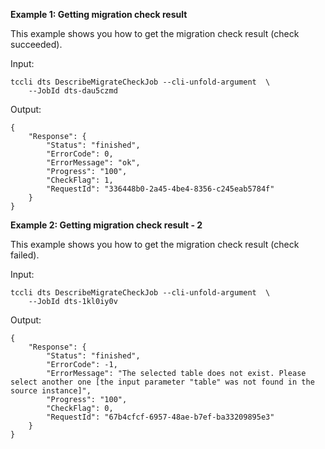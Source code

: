 **Example 1: Getting migration check result**

This example shows you how to get the migration check result (check succeeded).

Input: 

```
tccli dts DescribeMigrateCheckJob --cli-unfold-argument  \
    --JobId dts-dau5czmd
```

Output: 
```
{
    "Response": {
        "Status": "finished",
        "ErrorCode": 0,
        "ErrorMessage": "ok",
        "Progress": "100",
        "CheckFlag": 1,
        "RequestId": "336448b0-2a45-4be4-8356-c245eab5784f"
    }
}
```

**Example 2: Getting migration check result - 2**

This example shows you how to get the migration check result (check failed).

Input: 

```
tccli dts DescribeMigrateCheckJob --cli-unfold-argument  \
    --JobId dts-1kl0iy0v
```

Output: 
```
{
    "Response": {
        "Status": "finished",
        "ErrorCode": -1,
        "ErrorMessage": "The selected table does not exist. Please select another one [the input parameter "table" was not found in the source instance]",
        "Progress": "100",
        "CheckFlag": 0,
        "RequestId": "67b4cfcf-6957-48ae-b7ef-ba33209895e3"
    }
}
```

